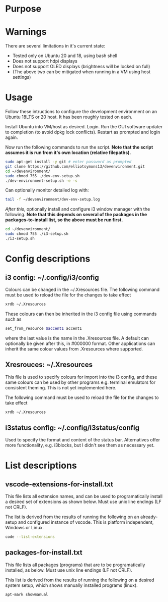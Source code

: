 # Purpose

# Warnings
There are several limitations in it's current state:
 - Tested only on Ubuntu 20 and 18, using bash shell
 - Does not support hdpi displays
 - Does not support OLED displays (brightness will be locked on full)
 - (The above two can be mitigated when running in a VM using host settings)

# Usage
Follow these intructions to configure the development environment on an Ubuntu 18LTS or 20 host. It has been roughly tested on each. 

Install Ubuntu into VM/host as desired. Login. Run the GUI software updater to completion (to avoid dpkg lock conflicts). Restart as prompted and login again.

Now run the following commands to run the script. **Note that the script assumes it is run from it's own location (relative filepaths).** 

```bash
sudo apt-get install -y git # enter password as prompted
git clone https://github.com/elliotsymons13/devenvironment.git
cd ~/devenvironment/
sudo chmod 755 ./dev-env-setup.sh 
./dev-environment-setup.sh -e -s
```
Can optionally monitor detailed log with:
```bash
tail -f ~/devenvironment/dev-env-setup.log
```

*After this*, optionally install and configure i3 window manager with the following. **Note that this depends on several of the packages in the packages-to-install list, so the above must be run first.**

```bash
cd ~/devenvironment/
sudo chmod 755 ./i3-setup.sh
./i3-setup.sh
```

# Config descriptions
## i3 config: ~/.config/i3/config

Colours can be changed in the ~/.Xresources file. The following command must be used to reload the file for the changes to take effect
```bash
xrdb ~/.Xresources
```
These colours can then be inherited in the i3 config file using commands such as
```bash
set_from_resource $accent1 accent1
```
where the last value is the name in the .Xresources file. A default can optionally be given after this, in #000000 format. Other applications can inherit the same colour values from .Xresources where supported. 

## Xresrouces: ~/.Xresources
This file is used to specify colours for import into the i3 config, and these same colours can be used by other programs e.g. terminal emulators for consistent theming. This is not yet implemented here. 

The following command must be used to reload the file for the changes to take effect
```bash
xrdb ~/.Xresources
```

## i3status config: ~/.config/i3status/config
Used to specify the format and content of the status bar. Alternatives offer more functionality, e.g. i3blocks, but I didn't see them as necessary yet. 


# List descriptions
## vscode-extensions-for-install.txt
This file lists all extension names, and can be used to programatically install a desired set of extensions as shown below. Must use unix line endings (LF not CRLF). 


The list is derived from the results of running the following on an already-setup and configured instance of vscode. This is platform independent, Windows or Linux. 

```bash
code --list-extensions
```

## packages-for-install.txt
This file lists all packages (programs) that are to be programatically installed, as below. Must use unix line endings (LF not CRLF).


This list is derived from the results of running the following on a desired system setup, which shows manually installed programs (linux). 

```bash
apt-mark showmanual
```
